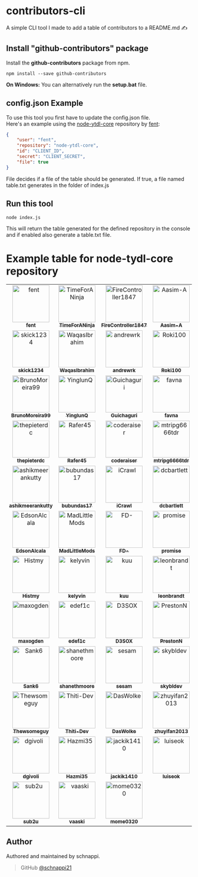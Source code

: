# contributors-cli
A simple CLI tool I made to add a table of contributors to a README.md ✍️

## Install "github-contributors" package

Install the **github-contributors** package from npm.

```
npm install --save github-contributors
```

**On Windows:**
You can alternatively run the **setup.bat** file.

## config.json Example

To use this tool you first have to update the config.json file.\
Here's an example using the [node-ytdl-core](https://github.com/fent/node-ytdl-core) repository by [fent](https://github.com/fent):
```json
{
    "user": "fent",
    "repository": "node-ytdl-core",
    "id": "CLIENT_ID",
    "secret": "CLIENT_SECRET",
    "file": true
}
```

File decides if a file of the table should be generated. If true, a file named table.txt generates in the folder of index.js

## Run this tool

```
node index.js
```

This will return the table generated for the defined repository in the console and if enabled also generate a table.txt file.

# Example table for node-tydl-core repository

<div align="center">
<table>
<tr>
</tr>
<tr>
<td align="center"><a href="https://github.com/fent"><img src="https://avatars.githubusercontent.com/u/933490?v=4?s=100" width="100px;" alt="fent"/><br /><sub><b>fent</b></sub></a><br /></td>
<td align="center"><a href="https://github.com/TimeForANinja"><img src="https://avatars.githubusercontent.com/u/17046330?v=4?s=100" width="100px;" alt="TimeForANinja"/><br /><sub><b>TimeForANinja</b></sub></a><br /></td>
<td align="center"><a href="https://github.com/FireController1847"><img src="https://avatars.githubusercontent.com/u/16494272?v=4?s=100" width="100px;" alt="FireController1847"/><br /><sub><b>FireController1847</b></sub></a><br /></td>
<td align="center"><a href="https://github.com/Aasim-A"><img src="https://avatars.githubusercontent.com/u/23695024?v=4?s=100" width="100px;" alt="Aasim-A"/><br /><sub><b>Aasim-A</b></sub></a><br /></td>
<td align="center"><a href="https://github.com/raltamirano"><img src="https://avatars.githubusercontent.com/u/3392284?v=4?s=100" width="100px;" alt="raltamirano"/><br /><sub><b>raltamirano</b></sub></a><br /></td>
<td align="center"><a href="https://github.com/HcgRandon"><img src="https://avatars.githubusercontent.com/u/6123135?v=4?s=100" width="100px;" alt="HcgRandon"/><br /><sub><b>HcgRandon</b></sub></a><br /></td>
</tr>
<tr>
<td align="center"><a href="https://github.com/skick1234"><img src="https://avatars.githubusercontent.com/u/11555687?v=4?s=100" width="100px;" alt="skick1234"/><br /><sub><b>skick1234</b></sub></a><br /></td>
<td align="center"><a href="https://github.com/WaqasIbrahim"><img src="https://avatars.githubusercontent.com/u/12554146?v=4?s=100" width="100px;" alt="WaqasIbrahim"/><br /><sub><b>WaqasIbrahim</b></sub></a><br /></td>
<td align="center"><a href="https://github.com/andrewrk"><img src="https://avatars.githubusercontent.com/u/106511?v=4?s=100" width="100px;" alt="andrewrk"/><br /><sub><b>andrewrk</b></sub></a><br /></td>
<td align="center"><a href="https://github.com/Roki100"><img src="https://avatars.githubusercontent.com/u/35699619?v=4?s=100" width="100px;" alt="Roki100"/><br /><sub><b>Roki100</b></sub></a><br /></td>
<td align="center"><a href="https://github.com/TinyMan"><img src="https://avatars.githubusercontent.com/u/5358221?v=4?s=100" width="100px;" alt="TinyMan"/><br /><sub><b>TinyMan</b></sub></a><br /></td>
<td align="center"><a href="https://github.com/gatecrasher777"><img src="https://avatars.githubusercontent.com/u/8722680?v=4?s=100" width="100px;" alt="gatecrasher777"/><br /><sub><b>gatecrasher777</b></sub></a><br /></td>
</tr>
<tr>
<td align="center"><a href="https://github.com/BrunoMoreira99"><img src="https://avatars.githubusercontent.com/u/16598818?v=4?s=100" width="100px;" alt="BrunoMoreira99"/><br /><sub><b>BrunoMoreira99</b></sub></a><br /></td>
<td align="center"><a href="https://github.com/YinglunQ"><img src="https://avatars.githubusercontent.com/u/26083763?v=4?s=100" width="100px;" alt="YinglunQ"/><br /><sub><b>YinglunQ</b></sub></a><br /></td>
<td align="center"><a href="https://github.com/Guichaguri"><img src="https://avatars.githubusercontent.com/u/1813032?v=4?s=100" width="100px;" alt="Guichaguri"/><br /><sub><b>Guichaguri</b></sub></a><br /></td>
<td align="center"><a href="https://github.com/favna"><img src="https://avatars.githubusercontent.com/u/4019718?v=4?s=100" width="100px;" alt="favna"/><br /><sub><b>favna</b></sub></a><br /></td>
<td align="center"><a href="https://github.com/MatteZ02"><img src="https://avatars.githubusercontent.com/u/51192395?v=4?s=100" width="100px;" alt="MatteZ02"/><br /><sub><b>MatteZ02</b></sub></a><br /></td>
<td align="center"><a href="https://github.com/mauriceoegerli"><img src="https://avatars.githubusercontent.com/u/15955392?v=4?s=100" width="100px;" alt="mauriceoegerli"/><br /><sub><b>mauriceoegerli</b></sub></a><br /></td>
</tr>
<tr>
<td align="center"><a href="https://github.com/thepieterdc"><img src="https://avatars.githubusercontent.com/u/6131398?v=4?s=100" width="100px;" alt="thepieterdc"/><br /><sub><b>thepieterdc</b></sub></a><br /></td>
<td align="center"><a href="https://github.com/Rafer45"><img src="https://avatars.githubusercontent.com/u/12011689?v=4?s=100" width="100px;" alt="Rafer45"/><br /><sub><b>Rafer45</b></sub></a><br /></td>
<td align="center"><a href="https://github.com/coderaiser"><img src="https://avatars.githubusercontent.com/u/1573141?v=4?s=100" width="100px;" alt="coderaiser"/><br /><sub><b>coderaiser</b></sub></a><br /></td>
<td align="center"><a href="https://github.com/mtripg6666tdr"><img src="https://avatars.githubusercontent.com/u/56076195?v=4?s=100" width="100px;" alt="mtripg6666tdr"/><br /><sub><b>mtripg6666tdr</b></sub></a><br /></td>
<td align="center"><a href="https://github.com/vladdrozd"><img src="https://avatars.githubusercontent.com/u/11088128?v=4?s=100" width="100px;" alt="vladdrozd"/><br /><sub><b>vladdrozd</b></sub></a><br /></td>
<td align="center"><a href="https://github.com/coolaj86"><img src="https://avatars.githubusercontent.com/u/122831?v=4?s=100" width="100px;" alt="coolaj86"/><br /><sub><b>coolaj86</b></sub></a><br /></td>
</tr>
<tr>
<td align="center"><a href="https://github.com/ashikmeerankutty"><img src="https://avatars.githubusercontent.com/u/10515204?v=4?s=100" width="100px;" alt="ashikmeerankutty"/><br /><sub><b>ashikmeerankutty</b></sub></a><br /></td>
<td align="center"><a href="https://github.com/bubundas17"><img src="https://avatars.githubusercontent.com/u/26280146?v=4?s=100" width="100px;" alt="bubundas17"/><br /><sub><b>bubundas17</b></sub></a><br /></td>
<td align="center"><a href="https://github.com/iCrawl"><img src="https://avatars.githubusercontent.com/u/20760160?v=4?s=100" width="100px;" alt="iCrawl"/><br /><sub><b>iCrawl</b></sub></a><br /></td>
<td align="center"><a href="https://github.com/dcbartlett"><img src="https://avatars.githubusercontent.com/u/1077050?v=4?s=100" width="100px;" alt="dcbartlett"/><br /><sub><b>dcbartlett</b></sub></a><br /></td>
<td align="center"><a href="https://github.com/digimezzo"><img src="https://avatars.githubusercontent.com/u/11945339?v=4?s=100" width="100px;" alt="digimezzo"/><br /><sub><b>digimezzo</b></sub></a><br /></td>
<td align="center"><a href="https://github.com/gdoron"><img src="https://avatars.githubusercontent.com/u/6141009?v=4?s=100" width="100px;" alt="gdoron"/><br /><sub><b>gdoron</b></sub></a><br /></td>
</tr>
<tr>
<td align="center"><a href="https://github.com/EdsonAlcala"><img src="https://avatars.githubusercontent.com/u/3077635?v=4?s=100" width="100px;" alt="EdsonAlcala"/><br /><sub><b>EdsonAlcala</b></sub></a><br /></td>
<td align="center"><a href="https://github.com/MadLittleMods"><img src="https://avatars.githubusercontent.com/u/558581?v=4?s=100" width="100px;" alt="MadLittleMods"/><br /><sub><b>MadLittleMods</b></sub></a><br /></td>
<td align="center"><a href="https://github.com/FD-"><img src="https://avatars.githubusercontent.com/u/3320822?v=4?s=100" width="100px;" alt="FD-"/><br /><sub><b>FD-</b></sub></a><br /></td>
<td align="center"><a href="https://github.com/promise"><img src="https://avatars.githubusercontent.com/u/10573728?v=4?s=100" width="100px;" alt="promise"/><br /><sub><b>promise</b></sub></a><br /></td>
<td align="center"><a href="https://github.com/AFRUITPIE"><img src="https://avatars.githubusercontent.com/u/20470485?v=4?s=100" width="100px;" alt="AFRUITPIE"/><br /><sub><b>AFRUITPIE</b></sub></a><br /></td>
<td align="center"><a href="https://github.com/liuhenry"><img src="https://avatars.githubusercontent.com/u/293681?v=4?s=100" width="100px;" alt="liuhenry"/><br /><sub><b>liuhenry</b></sub></a><br /></td>
</tr>
<tr>
<td align="center"><a href="https://github.com/Histmy"><img src="https://avatars.githubusercontent.com/u/59661489?v=4?s=100" width="100px;" alt="Histmy"/><br /><sub><b>Histmy</b></sub></a><br /></td>
<td align="center"><a href="https://github.com/kelyvin"><img src="https://avatars.githubusercontent.com/u/1530102?v=4?s=100" width="100px;" alt="kelyvin"/><br /><sub><b>kelyvin</b></sub></a><br /></td>
<td align="center"><a href="https://github.com/kuu"><img src="https://avatars.githubusercontent.com/u/1708551?v=4?s=100" width="100px;" alt="kuu"/><br /><sub><b>kuu</b></sub></a><br /></td>
<td align="center"><a href="https://github.com/leonbrandt"><img src="https://avatars.githubusercontent.com/u/13922011?v=4?s=100" width="100px;" alt="leonbrandt"/><br /><sub><b>leonbrandt</b></sub></a><br /></td>
<td align="center"><a href="https://github.com/LiamTownsley"><img src="https://avatars.githubusercontent.com/u/25304583?v=4?s=100" width="100px;" alt="LiamTownsley"/><br /><sub><b>LiamTownsley</b></sub></a><br /></td>
<td align="center"><a href="https://github.com/Marjoe"><img src="https://avatars.githubusercontent.com/u/1425437?v=4?s=100" width="100px;" alt="Marjoe"/><br /><sub><b>Marjoe</b></sub></a><br /></td>
</tr>
<tr>
<td align="center"><a href="https://github.com/maxogden"><img src="https://avatars.githubusercontent.com/u/39759?v=4?s=100" width="100px;" alt="maxogden"/><br /><sub><b>maxogden</b></sub></a><br /></td>
<td align="center"><a href="https://github.com/edef1c"><img src="https://avatars.githubusercontent.com/u/50854?v=4?s=100" width="100px;" alt="edef1c"/><br /><sub><b>edef1c</b></sub></a><br /></td>
<td align="center"><a href="https://github.com/D3SOX"><img src="https://avatars.githubusercontent.com/u/24937357?v=4?s=100" width="100px;" alt="D3SOX"/><br /><sub><b>D3SOX</b></sub></a><br /></td>
<td align="center"><a href="https://github.com/PrestonN"><img src="https://avatars.githubusercontent.com/u/9736046?v=4?s=100" width="100px;" alt="PrestonN"/><br /><sub><b>PrestonN</b></sub></a><br /></td>
<td align="center"><a href="https://github.com/LevitatingBusinessMan"><img src="https://avatars.githubusercontent.com/u/27690034?v=4?s=100" width="100px;" alt="LevitatingBusinessMan"/><br /><sub><b>LevitatingBusinessMan</b></sub></a><br /></td>
<td align="center"><a href="https://github.com/rubs019"><img src="https://avatars.githubusercontent.com/u/15689474?v=4?s=100" width="100px;" alt="rubs019"/><br /><sub><b>rubs019</b></sub></a><br /></td>
</tr>
<tr>
<td align="center"><a href="https://github.com/Sank6"><img src="https://avatars.githubusercontent.com/u/25014241?v=4?s=100" width="100px;" alt="Sank6"/><br /><sub><b>Sank6</b></sub></a><br /></td>
<td align="center"><a href="https://github.com/shanethmoore"><img src="https://avatars.githubusercontent.com/u/3028279?v=4?s=100" width="100px;" alt="shanethmoore"/><br /><sub><b>shanethmoore</b></sub></a><br /></td>
<td align="center"><a href="https://github.com/sesam"><img src="https://avatars.githubusercontent.com/u/8921?v=4?s=100" width="100px;" alt="sesam"/><br /><sub><b>sesam</b></sub></a><br /></td>
<td align="center"><a href="https://github.com/skybldev"><img src="https://avatars.githubusercontent.com/u/30189017?v=4?s=100" width="100px;" alt="skybldev"/><br /><sub><b>skybldev</b></sub></a><br /></td>
<td align="center"><a href="https://github.com/snyk-bot"><img src="https://avatars.githubusercontent.com/u/19733683?v=4?s=100" width="100px;" alt="snyk-bot"/><br /><sub><b>snyk-bot</b></sub></a><br /></td>
<td align="center"><a href="https://github.com/Svallinn"><img src="https://avatars.githubusercontent.com/u/41585298?v=4?s=100" width="100px;" alt="Svallinn"/><br /><sub><b>Svallinn</b></sub></a><br /></td>
</tr>
<tr>
<td align="center"><a href="https://github.com/Thewsomeguy"><img src="https://avatars.githubusercontent.com/u/3941635?v=4?s=100" width="100px;" alt="Thewsomeguy"/><br /><sub><b>Thewsomeguy</b></sub></a><br /></td>
<td align="center"><a href="https://github.com/Thiti-Dev"><img src="https://avatars.githubusercontent.com/u/36455825?v=4?s=100" width="100px;" alt="Thiti-Dev"/><br /><sub><b>Thiti-Dev</b></sub></a><br /></td>
<td align="center"><a href="https://github.com/DasWolke"><img src="https://avatars.githubusercontent.com/u/3892286?v=4?s=100" width="100px;" alt="DasWolke"/><br /><sub><b>DasWolke</b></sub></a><br /></td>
<td align="center"><a href="https://github.com/zhuyifan2013"><img src="https://avatars.githubusercontent.com/u/3753079?v=4?s=100" width="100px;" alt="zhuyifan2013"/><br /><sub><b>zhuyifan2013</b></sub></a><br /></td>
<td align="center"><a href="https://github.com/d4rckh"><img src="https://avatars.githubusercontent.com/u/35298550?v=4?s=100" width="100px;" alt="d4rckh"/><br /><sub><b>d4rckh</b></sub></a><br /></td>
<td align="center"><a href="https://github.com/cherryblossom000"><img src="https://avatars.githubusercontent.com/u/31467609?v=4?s=100" width="100px;" alt="cherryblossom000"/><br /><sub><b>cherryblossom000</b></sub></a><br /></td>
</tr>
<tr>
<td align="center"><a href="https://github.com/dgivoli"><img src="https://avatars.githubusercontent.com/u/15192038?v=4?s=100" width="100px;" alt="dgivoli"/><br /><sub><b>dgivoli</b></sub></a><br /></td>
<td align="center"><a href="https://github.com/Hazmi35"><img src="https://avatars.githubusercontent.com/u/32807631?v=4?s=100" width="100px;" alt="Hazmi35"/><br /><sub><b>Hazmi35</b></sub></a><br /></td>
<td align="center"><a href="https://github.com/jackik1410"><img src="https://avatars.githubusercontent.com/u/20612310?v=4?s=100" width="100px;" alt="jackik1410"/><br /><sub><b>jackik1410</b></sub></a><br /></td>
<td align="center"><a href="https://github.com/luiseok"><img src="https://avatars.githubusercontent.com/u/3125044?v=4?s=100" width="100px;" alt="luiseok"/><br /><sub><b>luiseok</b></sub></a><br /></td>
<td align="center"><a href="https://github.com/redbrain"><img src="https://avatars.githubusercontent.com/u/42494361?v=4?s=100" width="100px;" alt="redbrain"/><br /><sub><b>redbrain</b></sub></a><br /></td>
<td align="center"><a href="https://github.com/simonlary"><img src="https://avatars.githubusercontent.com/u/21071958?v=4?s=100" width="100px;" alt="simonlary"/><br /><sub><b>simonlary</b></sub></a><br /></td>
</tr>
<tr>
<td align="center"><a href="https://github.com/sub2u"><img src="https://avatars.githubusercontent.com/u/649072?v=4?s=100" width="100px;" alt="sub2u"/><br /><sub><b>sub2u</b></sub></a><br /></td>
<td align="center"><a href="https://github.com/vaaski"><img src="https://avatars.githubusercontent.com/u/17879327?v=4?s=100" width="100px;" alt="vaaski"/><br /><sub><b>vaaski</b></sub></a><br /></td>
<td align="center"><a href="https://github.com/mome0320"><img src="https://avatars.githubusercontent.com/u/18746638?v=4?s=100" width="100px;" alt="mome0320"/><br /><sub><b>mome0320</b></sub></a><br /></td>
</tr>
</table>
</div>

## Author

Authored and maintained by schnappi.

> GitHub [@schnappi21](https://github.com/schnappi21)
